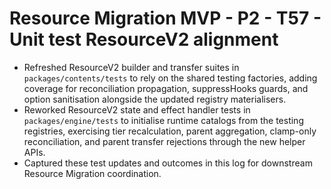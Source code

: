 # Resource Migration MVP - P2 - T57 - Unit test ResourceV2 alignment

- Refreshed ResourceV2 builder and transfer suites in `packages/contents/tests` to rely on the shared testing factories, adding coverage for reconciliation propagation, suppressHooks guards, and option sanitisation alongside the updated registry materialisers.
- Reworked ResourceV2 state and effect handler tests in `packages/engine/tests` to initialise runtime catalogs from the testing registries, exercising tier recalculation, parent aggregation, clamp-only reconciliation, and parent transfer rejections through the new helper APIs.
- Captured these test updates and outcomes in this log for downstream Resource Migration coordination.

